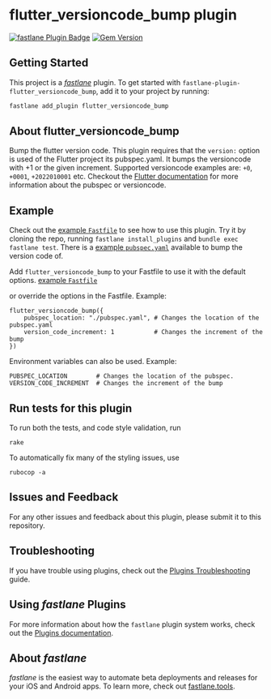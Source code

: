 # flutter_versioncode_bump plugin

[![fastlane Plugin Badge](https://rawcdn.githack.com/fastlane/fastlane/master/fastlane/assets/plugin-badge.svg)](https://rubygems.org/gems/fastlane-plugin-flutter_versioncode_bump) [![Gem Version](https://badge.fury.io/rb/fastlane-plugin-flutter_versioncode_bump.svg)](https://badge.fury.io/rb/fastlane-plugin-flutter_versioncode_bump)

## Getting Started

This project is a [_fastlane_](https://github.com/fastlane/fastlane) plugin. To get started with `fastlane-plugin-flutter_versioncode_bump`, add it to your project by running:

```bash
fastlane add_plugin flutter_versioncode_bump
```

## About flutter_versioncode_bump

Bump the flutter version code. This plugin requires that the `version:` option is used of the Flutter project its pubspec.yaml. It bumps the versioncode with +1 or the given increment. Supported versioncode examples are: `+0`, `+0001`, `+2022010001` etc. Checkout the [Flutter documentation](https://docs.flutter.dev/development/tools/pubspec) for more information about the pubspec or versioncode.

## Example

Check out the [example `Fastfile`](fastlane/Fastfile) to see how to use this plugin. Try it by cloning the repo, running `fastlane install_plugins` and `bundle exec fastlane test`. There is a [example `pubspec.yaml`](pubspec.yaml) available to bump the version code of.

Add `flutter_versioncode_bump` to your Fastfile to use it with the default options. [example `Fastfile`](fastlane/Fastfile)

or override the options in the Fastfile. Example:
```
flutter_versioncode_bump({
    pubspec_location: "./pubspec.yaml", # Changes the location of the pubspec.yaml
    version_code_increment: 1           # Changes the increment of the bump
})
```

Environment variables can also be used. Example:
```
PUBSPEC_LOCATION        # Changes the location of the pubspec.
VERSION_CODE_INCREMENT  # Changes the increment of the bump
```

## Run tests for this plugin

To run both the tests, and code style validation, run

```
rake
```

To automatically fix many of the styling issues, use
```
rubocop -a
```

## Issues and Feedback

For any other issues and feedback about this plugin, please submit it to this repository.

## Troubleshooting

If you have trouble using plugins, check out the [Plugins Troubleshooting](https://docs.fastlane.tools/plugins/plugins-troubleshooting/) guide.

## Using _fastlane_ Plugins

For more information about how the `fastlane` plugin system works, check out the [Plugins documentation](https://docs.fastlane.tools/plugins/create-plugin/).

## About _fastlane_

_fastlane_ is the easiest way to automate beta deployments and releases for your iOS and Android apps. To learn more, check out [fastlane.tools](https://fastlane.tools).
